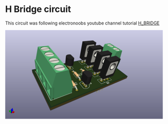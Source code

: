 # H Bridge circuit
This circuit was following electronoobs youtube channel tutorial
[H_BRIDGE]([https://github.com/lifeparticle/Markdown-Cheatsheet](https://electronoobs.com/eng_circuitos_tut1.php))

<p align="center">
<img src="./images/h_bridge_3d.png"/>
</p>
